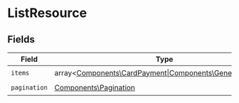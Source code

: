 # ListResource


## Fields

| Field                                                                                         | Type                                                                                          | Required                                                                                      | Description                                                                                   |
| --------------------------------------------------------------------------------------------- | --------------------------------------------------------------------------------------------- | --------------------------------------------------------------------------------------------- | --------------------------------------------------------------------------------------------- |
| `items`                                                                                       | array<[Components\CardPayment\|Components\GenericPayment](../../Models/Components/Payment.md)> | :heavy_check_mark:                                                                            | N/A                                                                                           |
| `pagination`                                                                                  | [Components\Pagination](../../Models/Components/Pagination.md)                                | :heavy_check_mark:                                                                            | N/A                                                                                           |